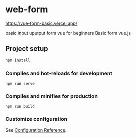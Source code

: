 # web-form

https://vue-form-basic.vercel.app/

basic input uputput form vue for beginners
Basic form vue.js
## Project setup
```
npm install
```

### Compiles and hot-reloads for development
```
npm run serve
```

### Compiles and minifies for production
```
npm run build
```

### Customize configuration
See [Configuration Reference](https://cli.vuejs.org/config/).
